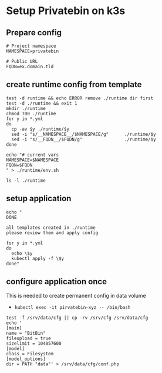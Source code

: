 # Setup Privatebin on k3s
## Prepare config
```
# Project namespace
NAMESPACE=privatebin

# Public URL
FQDN=ex.domain.tld
```

## create runtime config from template
```
test -d runtime && echo ERROR remove ./runtime dir first
test -d ./runtime && exit 1
mkdir ./runtime
chmod 700 ./runtime
for y in *.yml
do
  cp -av $y ./runtime/$y
  sed -i "s/__NAMESPACE__/$NAMESPACE/g"      ./runtime/$y
  sed -i "s/__FQDN__/$FQDN/g"                ./runtime/$y
done

echo "# current vars
NAMESPACE=$NAMESPACE
FQDN=$FQDN
" > ./runtime/env.sh

ls -l ./runtime

```
## setup application
```
echo "
DONE

all templates created in ./runtime
please review them and apply config

for y in *.yml
do
  echo \$y
  kubectl apply -f \$y
done"

```
## configure application once
This is needed to create permanent config in data volume

* `kubectl exec -it pirvatebin-xyz -- /bin/bash`

```
test -f /srv/data/cfg || cp -rv /srv/cfg /srv/data/cfg
echo '
[main]
name = "BitBin"
fileupload = true
sizelimit = 104857600
[model]
class = Filesystem
[model_options]
dir = PATH "data"' > /srv/data/cfg/conf.php
```
